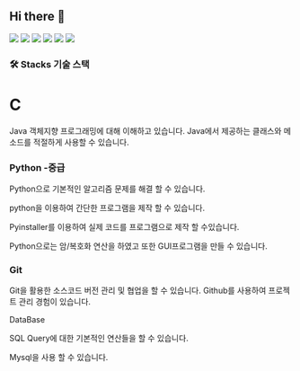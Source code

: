 ## Hi there 👋

<!--
**Junminjae1/Junminjae1** is a ✨ _special_ ✨ repository because its `README.md` (this file) appears on your GitHub profile.

Here are some ideas to get you started:

- 🔭 I’m currently working on ...
- 🌱 I’m currently learning ...
- 👯 I’m looking to collaborate on ...
- 🤔 I’m looking for help with ...
- 💬 Ask me about ...
- 📫 How to reach me: ...
- 😄 Pronouns: ...
- ⚡ Fun fact: ...
-->
<img src="https://img.shields.io/badge/Python-3776AB?style=flat-sqare&logo=Python&logoColor=white"/>
<img src="https://img.shields.io/badge/Android-3DDC84?style=flat-square&logo=Android&logoColor=white"/>
<img src="https://img.shields.io/badge/Pycharm-3AAC12?style=flat-square&logo=Pycharm&logoColor=blue"/>
<img src="https://img.shields.io/badge/Java-3AAC12?style=flat-square&logo=Java&logoColor=black"/>
<img src="https://img.shields.io/badge/Notion-31BA23?style=flat-square&logo=Notion&logoColor=white"/>
<img src="https://img.shields.io/badge/Notion-31BA23?style=flat-square&logo=Figma&logoColor=white"/>

### 🛠️ Stacks 기술 스택

# C

Java
객체지향 프로그래밍에 대해 이해하고 있습니다.
Java에서 제공하는 클래스와 메소드를 적절하게 사용할 수 있습니다.

### Python -중급

Python으로 기본적인 알고리즘 문제를 해결 할 수 있습니다.

python을 이용하여 간단한 프로그램을 제작 할 수 있습니다.

Pyinstaller를 이용하여 실제 코드를 프로그램으로 제작 할 수있습니다.

Python으로는 암/복호화 연산을 하였고 또한 GUI프로그램을 만들 수 있습니다.

### Git

Git을 활용한 소스코드 버전 관리 및 협업을 할 수 있습니다.
Github를 사용하여 프로젝트 관리 경험이 있습니다.

DataBase

SQL Query에 대한 기본적인 연산들을 할 수 있습니다.

Mysql을 사용 할 수 있습니다.
